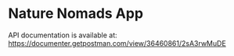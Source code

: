 # Nature Nomads App

API documentation is available at:
https://documenter.getpostman.com/view/36460861/2sA3rwMuDE 